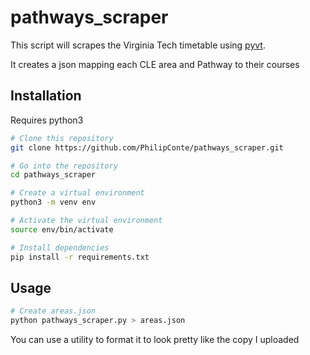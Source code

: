 # pathways_scraper

This script will scrapes the Virginia Tech timetable using [pyvt](https://github.com/VirginiaTech/pyvt).

It creates a json mapping each CLE area and Pathway to their courses

## Installation
 Requires python3

```bash
# Clone this repository
git clone https://github.com/PhilipConte/pathways_scraper.git

# Go into the repository
cd pathways_scraper

# Create a virtual environment
python3 -m venv env

# Activate the virtual environment
source env/bin/activate

# Install dependencies
pip install -r requirements.txt
```

## Usage
```bash
# Create areas.json
python pathways_scraper.py > areas.json
```
You can use a utility to format it to look pretty like the copy I uploaded

